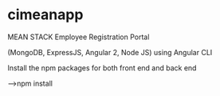 # cimeanapp
MEAN STACK Employee Registration Portal

(MongoDB, ExpressJS, Angular 2, Node JS) using Angular CLI

Install the npm packages for both front end and back end

-->npm install
